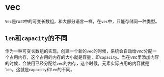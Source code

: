 # vec

`Vec`是rust中的可变长数组，和大部分语言一样，在`vec`中，只能存储同一种类型。

## `len`和`capacity`的不同

作为一种可变长数组的实现，创建一个新的`vec`的时候，系统会自动给*vec*分配一个占用内存，这个占用的内存的大小就是容量，即`capacity`。当在*vec*里添加内容的时候，会使用已经分配给`vec`的内存，这个时候，元素实际占用的内容就是`len`。这就是`capacity`和`len`的不同。

